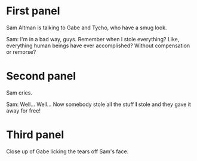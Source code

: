# First panel

Sam Altman is talking to Gabe and Tycho, who have a smug look.

Sam: I'm in a bad way, guys. Remember when I stole everything? Like, everything human beings have ever accomplished? Without compensation or remorse?

# Second panel

Sam cries.

Sam: Well... Well... Now somebody stole all the stuff **I** stole and they gave it away for free!

# Third panel

Close up of Gabe licking the tears off Sam's face.
